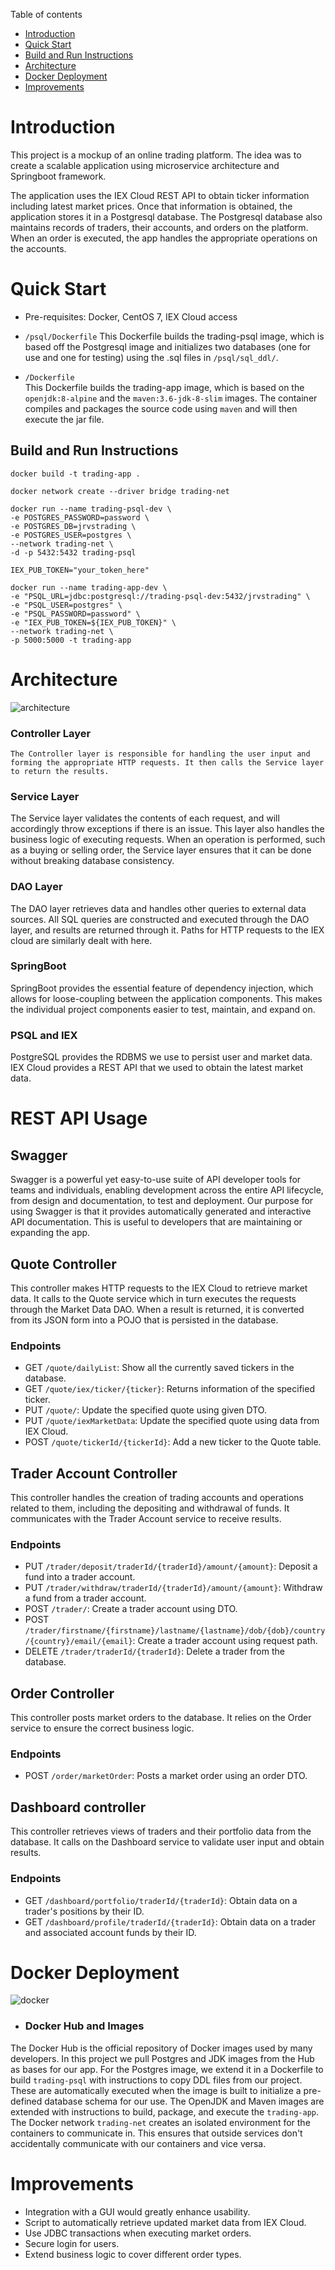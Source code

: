 Table of contents
* [Introduction](#introduction)
* [Quick Start](#quick-start)
* [Build and Run Instructions](#build-and-run-instructions)
* [Architecture](#architecture)
* [Docker Deployment](#docker-deployment)
* [Improvements](#improvements)


 # Introduction  
This project is a mockup of an online trading platform. The idea was to create a scalable application using microservice architecture and Springboot framework.  
  
The application uses the IEX Cloud REST API to obtain ticker information including latest market prices. Once that information is obtained, the application stores it in a Postgresql database. The Postgresql database also maintains records of traders, their accounts, and orders on the platform. When an order is executed, the app handles the appropriate operations on the accounts.  
  
# <a name="#quick-start" />Quick Start
- Pre-requisites: Docker, CentOS 7, IEX Cloud access  
  
- ```/psql/Dockerfile```
	This Dockerfile builds the trading-psql image, which is based off the  Postgresql image and initializes two databases (one for use and one for testing) using the .sql files in ```/psql/sql_ddl/```.  
- ```/Dockerfile```  
	This Dockerfile builds the trading-app image, which is based on the ```openjdk:8-alpine``` and the ```maven:3.6-jdk-8-slim``` images. The container compiles and packages the source code using ```maven``` and will then execute the jar file.  
  

## Build and Run Instructions
```docker build -t trading-psql ./psql  
docker build -t trading-app .
  
docker network create --driver bridge trading-net  
  
docker run --name trading-psql-dev \
-e POSTGRES_PASSWORD=password \
-e POSTGRES_DB=jrvstrading \
-e POSTGRES_USER=postgres \
--network trading-net \
-d -p 5432:5432 trading-psql

IEX_PUB_TOKEN="your_token_here"

docker run --name trading-app-dev \
-e "PSQL_URL=jdbc:postgresql://trading-psql-dev:5432/jrvstrading" \
-e "PSQL_USER=postgres" \
-e "PSQL_PASSWORD=password" \
-e "IEX_PUB_TOKEN=${IEX_PUB_TOKEN}" \
--network trading-net \
-p 5000:5000 -t trading-app  
```  

# Architecture  
![architecture](./assets/TradingApp.png)  
### Controller Layer  
	The Controller layer is responsible for handling the user input and forming the appropriate HTTP requests. It then calls the Service layer to return the results.
  
### Service Layer
  The Service layer validates the contents of each request, and will accordingly throw exceptions if there is an issue. This layer also handles the business logic of executing requests. When an operation is performed, such as a buying or selling order, the Service layer ensures that it can be done without breaking database consistency.  
  
### DAO Layer
  The DAO layer retrieves data and handles other queries to external data sources. All SQL queries are constructed and executed through the DAO layer, and results are returned through it. Paths for HTTP requests to the IEX cloud are similarly dealt with here.
  
### SpringBoot
  SpringBoot provides the essential feature of dependency injection, which allows for loose-coupling between the application components. This makes the individual project components easier to test, maintain, and expand on.

### PSQL and IEX
  PostgreSQL provides the RDBMS we use to persist user and market data. IEX Cloud provides a REST API that we used to obtain the latest market data.

# REST API Usage
## Swagger  
  Swagger is a powerful yet easy-to-use suite of API developer tools for teams and individuals, enabling development across the entire API lifecycle, from design and documentation, to test and deployment. Our purpose for using Swagger is that it provides automatically generated and interactive API documentation. This is useful to developers that are maintaining or expanding the app.  
  
## Quote Controller  
  This controller makes HTTP requests to the IEX Cloud to retrieve market data. It calls to the Quote service which in turn executes the requests through the Market Data DAO. When a result is returned, it is converted from its JSON form into a POJO that is persisted in the database.  
  ### Endpoints  
  - GET ```/quote/dailyList```: Show all the currently saved tickers in the database.  
  - GET ```/quote/iex/ticker/{ticker}```: Returns information of the specified ticker.
  - PUT ```/quote/```: Update the specified quote using given DTO.
  - PUT ```/quote/iexMarketData```: Update the specified quote using data from IEX Cloud.
  - POST ```/quote/tickerId/{tickerId}```: Add a new ticker to the Quote table.  
  
## Trader Account Controller
  This controller handles the creation of trading accounts and operations related to them, including the depositing and withdrawal of funds. It communicates with the Trader Account service to receive results.  
   ### Endpoints  
  - PUT ```/trader/deposit/traderId/{traderId}/amount/{amount}```: Deposit a fund into a trader account.
  - PUT ```/trader/withdraw/traderId/{traderId}/amount/{amount}```: Withdraw a fund from a trader account.
  - POST ```/trader/```: Create a trader account using DTO.
  - POST ```/trader/firstname/{firstname}/lastname/{lastname}/dob/{dob}/country/{country}/email/{email}```: Create a trader account using request path.
  - DELETE ```/trader/traderId/{traderId}```: Delete a trader from the database.
  
## Order Controller  
  This controller posts market orders to the database. It relies on the Order service to ensure the correct business logic.   
  ### Endpoints
  - POST ```/order/marketOrder```: Posts a market order using an order DTO.
  
## Dashboard controller  
  This controller retrieves views of traders and their portfolio data from the database. It calls on the Dashboard service to validate user input and obtain results.  
  ### Endpoints
  - GET ```/dashboard/portfolio/traderId/{traderId}```: Obtain data on a trader's positions by their ID.  
  - GET ```/dashboard/profile/traderId/{traderId}```: Obtain data on a trader and associated account funds by their ID.  
  
# Docker Deployment  
![docker](./assets/TradingDocker.png)  
  - ### Docker Hub and Images  
  The Docker Hub is the official repository of Docker images used by many developers. In this project we pull Postgres and JDK images from the Hub as bases for our app. For the Postgres image, we extend it in a Dockerfile to build ```trading-psql``` with instructions to copy DDL files from our project. These are automatically executed when the image is built to initialize a pre-defined database schema for our use. The OpenJDK and Maven images are extended with instructions to build, package, and execute the ```trading-app```.
  The Docker network ```trading-net``` creates an isolated environment for the containers to communicate in. This ensures that outside services don't accidentally communicate with our containers and vice versa.

# Improvements
- Integration with a GUI would greatly enhance usability.  
- Script to automatically retrieve updated market data from IEX Cloud.  
- Use JDBC transactions when executing market orders.
- Secure login for users.
- Extend business logic to cover different order types.
